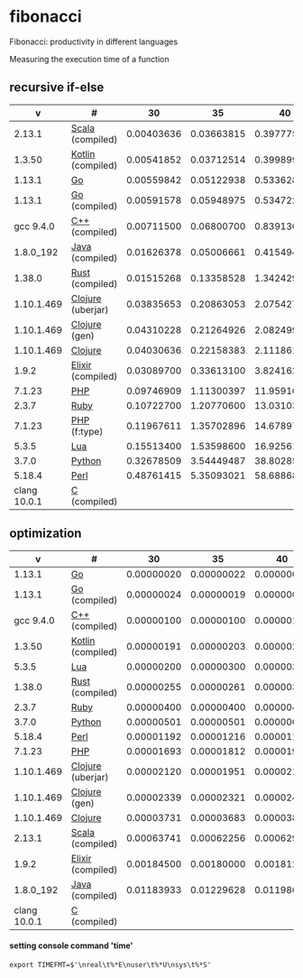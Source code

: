 # fibonacci

Fibonacci: productivity in different languages

Measuring the execution time of a function

## recursive if-else

| v | # | 30 | 35 | 40 | 45 |
| --- | --- | --- | --- | --- | --- |
| 2.13.1 | [Scala](https://github.com/xaoc-303/fibonacci-scala) (compiled) | 0.00403636 | 0.03663815 | 0.39777520 | 4.36548853 |
| 1.3.50 | [Kotlin](https://github.com/xaoc-303/fibonacci-kotlin) (compiled) | 0.00541852 | 0.03712514 | 0.39989920 | 4.41861456 |
| 1.13.1 | [Go](https://github.com/xaoc-303/fibonacci-go) | 0.00559842 | 0.05122938 | 0.53362809 | 5.75826140 |
| 1.13.1 | [Go](https://github.com/xaoc-303/fibonacci-go) (compiled) | 0.00591578 | 0.05948975 | 0.53472273 | 5.80004869 |
| gcc 9.4.0 | [C++](https://github.com/xaoc-303/fibonacci-cpp) (compiled) | 0.00711500 | 0.06800700 | 0.83913600 | 9.31474400 |
| 1.8.0_192 | [Java](https://github.com/xaoc-303/fibonacci-java) (compiled) | 0.01626378 | 0.05006661 | 0.41549475 | 4.47823378 |
| 1.38.0 | [Rust](https://github.com/xaoc-303/fibonacci-rust) (compiled) | 0.01515268 | 0.13358528 | 1.34242942 | 14.76075383 |
| 1.10.1.469 | [Clojure](https://github.com/xaoc-303/fibonacci-clojure) (uberjar) | 0.03835653 | 0.20863053 | 2.07542750 | 23.25552847 |
| 1.10.1.469 | [Clojure](https://github.com/xaoc-303/fibonacci-clojure) (gen) | 0.04310228 | 0.21264926 | 2.08249994 | 22.87928756 |
| 1.10.1.469 | [Clojure](https://github.com/xaoc-303/fibonacci-clojure) | 0.04030636 | 0.22158383 | 2.11186157 | 23.75117631 |
| 1.9.2 | [Elixir](https://github.com/xaoc-303/fibonacci-elixir) (compiled) | 0.03089700 | 0.33613100 | 3.82416200 | 40.77350300 |
| 7.1.23 | [PHP](https://github.com/xaoc-303/fibonacci-php) | 0.09746909 | 1.11300397 | 11.95916796 | 131.70196891 |
| 2.3.7 | [Ruby](https://github.com/xaoc-303/fibonacci-ruby) | 0.10722700 | 1.20770600 | 13.03103300 | 144.01225400 |
| 7.1.23 | [PHP](https://github.com/xaoc-303/fibonacci-php) (f:type) | 0.11967611 | 1.35702896 | 14.67897701 | 155.63229012 |
| 5.3.5 | [Lua](https://github.com/xaoc-303/fibonacci-lua) | 0.15513400 | 1.53598600 | 16.92561700 | 184.62159500 |
| 3.7.0 | [Python](https://github.com/xaoc-303/fibonacci-python) | 0.32678509 | 3.54449487 | 38.80285716 | 478.11391401 |
| 5.18.4 | [Perl](https://github.com/xaoc-303/fibonacci-perl) | 0.48761415 | 5.35093021 | 58.68868995 | 671.45659089 |
| clang 10.0.1 | [C](https://github.com/xaoc-303/fibonacci-c) (compiled) | | | | |

## optimization

| v | # | 30 | 35 | 40 | 45 |
| --- | --- | --- | --- | --- | --- |
| 1.13.1 | [Go](https://github.com/xaoc-303/fibonacci-go) | 0.00000020 | 0.00000022 | 0.00000021 | 0.00000022 |
| 1.13.1 | [Go](https://github.com/xaoc-303/fibonacci-go) (compiled) | 0.00000024 | 0.00000019 | 0.00000023 | 0.00000021 |
| gcc 9.4.0 | [C++](https://github.com/xaoc-303/fibonacci-cpp) (compiled) | 0.00000100 | 0.00000100 | 0.00000100 | 0.00000100 |
| 1.3.50 | [Kotlin](https://github.com/xaoc-303/fibonacci-kotlin) (compiled) | 0.00000191 | 0.00000203 | 0.00000217 | 0.00000233 |
| 5.3.5 | [Lua](https://github.com/xaoc-303/fibonacci-lua) | 0.00000200 | 0.00000300 | 0.00000300 | 0.00000300 |
| 1.38.0 | [Rust](https://github.com/xaoc-303/fibonacci-rust) (compiled) | 0.00000255 |  0.00000261 | 0.00000303 | 0.00000330 |
| 2.3.7 | [Ruby](https://github.com/xaoc-303/fibonacci-ruby) | 0.00000400 | 0.00000400 | 0.00000400 | 0.00000500 |
| 3.7.0 | [Python](https://github.com/xaoc-303/fibonacci-perl) | 0.00000501 | 0.00000501 | 0.00000620 | 0.00000691 |
| 5.18.4 | [Perl](https://github.com/xaoc-303/fibonacci-perl) | 0.00001192 | 0.00001216 | 0.00001192 | 0.00001287 |
| 7.1.23 | [PHP](https://github.com/xaoc-303/fibonacci-php) | 0.00001693 | 0.00001812 | 0.00001907 | 0.00001907 |
| 1.10.1.469 | [Clojure](https://github.com/xaoc-303/fibonacci-clojure) (uberjar) | 0.00002120 | 0.00001951 | 0.00002130 | 0.00002092 |
| 1.10.1.469 | [Clojure](https://github.com/xaoc-303/fibonacci-clojure) (gen) | 0.00002339 | 0.00002321 | 0.0000243 | 0.00002233 |
| 1.10.1.469 | [Clojure](https://github.com/xaoc-303/fibonacci-clojure) | 0.00003731 | 0.00003683 | 0.00003808 | 0.00003701 |
| 2.13.1 | [Scala](https://github.com/xaoc-303/fibonacci-scala) (compiled) | 0.00063741 | 0.00062256 | 0.00062996 | 0.00066500 |
| 1.9.2 | [Elixir](https://github.com/xaoc-303/fibonacci-elixir) (compiled) | 0.00184500 | 0.00180000 | 0.00181200 | 0.00182200 |
| 1.8.0_192 | [Java](https://github.com/xaoc-303/fibonacci-java) (compiled) | 0.01183933 | 0.01229628 | 0.01198657 | 0.01203628 |
| clang 10.0.1 | [C](https://github.com/xaoc-303/fibonacci-c) (compiled) | | | | |

#### setting console command 'time'
```
export TIMEFMT=$'\nreal\t%*E\nuser\t%*U\nsys\t%*S'
```

